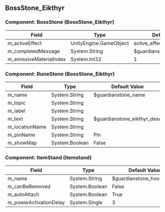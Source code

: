 ## BossStone_Eikthyr

### Component: BossStone (BossStone_Eikthyr)

|Field|Type|Default Value|
|---|---|---|
|m_activeEffect|UnityEngine.GameObject|active_effects|
|m_completedMessage|System.String|$guardianstone_trophyplaced|
|m_emissiveMaterialIndex|System.Int32|1|

### Component: RuneStone (BossStone_Eikthyr)

|Field|Type|Default Value|
|---|---|---|
|m_name|System.String|$guardianstone_name|
|m_topic|System.String||
|m_label|System.String||
|m_text|System.String|$guardianstone_eikthyr_desc|
|m_locationName|System.String||
|m_pinName|System.String|Pin|
|m_showMap|System.Boolean|False|

### Component: ItemStand (itemstand)

|Field|Type|Default Value|
|---|---|---|
|m_name|System.String|$guardianstone_hook_name|
|m_canBeRemoved|System.Boolean|False|
|m_autoAttach|System.Boolean|True|
|m_powerActivationDelay|System.Single|3|

